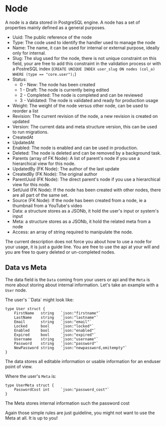 Node
====

A node is a data stored in PostgreSQL engine. A node has a set of properties mainly defined as a general purposes.

 - Uuid: The public reference of the node
 - Type: The code used to identify the handler used to manage the node
 - Name: The name, it can be used for internal or external purpose, ideally only for internal.
 - Slug: The slug used for the node, there is not unique constraint on this field, your are free to add this constraint in the validation process or with a PostreSQL index (``CREATE UNIQUE INDEX user_slug ON nodes (col_a) WHERE (type == "core.user");``)
 - Status:
    - 0 - New: The node has been created
    - 1 - Draft: The node is currently being edited
    - 2 - Completed: The node is completed and can be reviewed
    - 3 - Validated: The node is validated and ready for production usage
 - Weight: The weight of the node versus other node, can be used to reorder a list
 - Revision: The current revision of the node, a new revision is created on updated
 - Version: The current data and meta structure version, this can be used to run migrations.
 - CreatedAt
 - UpdatedAt
 - Enabled: The node is enabled and can be used in production.
 - Deleted: The node is deleted and can be removed by a background task.
 - Parents (array of FK Node): A list of parent's node if you use a hierarchical view for this node.
 - UpdatedBy (FK Node): The author of the last update
 - CreatedBy (FK Node): The original author
 - ParentUuid (FK Node): The direct parent's node if you use a hierarchical view for this node.
 - SetUuid (FK Node): If the node has been created with other nodes, there are all part of the same set.
 - Source (FK Node): If the node has been created from a node, ie a thumbnail from a YouTube's video
 - Data: a structure stores as a JSONb, it hold the user's input or system's input
 - Meta: a structure stores as a JSONb, it hold the related meta from a node
 - Access: an array of string required to manipulate the node.


The current description does not force you about how to use a node for your usage, it is just a guide line. You are free to use the api at your will and you are free to query deleted or un-completed nodes.

Data vs Meta
------------

The data field is the ``Data`` coming from your users or api and the ``Meta`` is more about storing about internal information. Let's take an example with a ``User`` node.

The user's ``Data` might look like:

    type User struct {
        FirstName   string   `json:"firstname"`
        LastName    string   `json:"lastname"`
        Email       string   `json:"email"`
        Locked      bool     `json:"locked"`
        Enabled     bool     `json:"enabled"`
        Expired     bool     `json:"expired"`
        Username    string   `json:"username"`
        Password    string   `json:"password"`
        NewPassword string   `json:"newpassword,omitempty"`
    }

The data stores all editable information or usable information for an enduser point of view.

Where the user's ``Meta`` is:

    type UserMeta struct {
        PasswordCost int     `json:"password_cost"`
    }

The Meta stores internal information such the password cost

Again those simple rules are just guideline, you might not want to use the Meta at all. It is up to you!